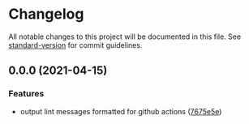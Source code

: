 # Changelog

All notable changes to this project will be documented in this file. See [standard-version](https://github.com/conventional-changelog/standard-version) for commit guidelines.

## 0.0.0 (2021-04-15)


### Features

* output lint messages formatted for github actions ([7675e5e](https://github.com/a-b-r-o-w-n/eslint-formatter-github-actions/commit/7675e5e70eeaaa13844df462e87e5bbb054cf230))
